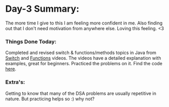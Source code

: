 

# Day-3 Summary:

The more time I give to this I am feeling more confident in me. Also 
finding out that I don't need motivation from anywhere else. Loving this feeling. <3

### Things Done Today:

Completed and revised switch & functions/methods topics in Java from [Switch](https://www.youtube.com/watch?v=mA23x39DjbI&list=PL9gnSGHSqcnr_DxHsP7AW9ftq0AtAyYqJ&index=6&ab_channel=KunalKushwaha) and [Functions](https://youtu.be/vvanI8NRlSI) videos.
The videos have a detailed explanation with examples, great for beginners.
Practiced the problems on it. Find the code [here](/Code/Day3/).




### Extra's:

Getting to know that many of the DSA problems are usually repetitive in nature. But practicing helps so :)
why not?


